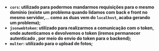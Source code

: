 - **`cors`: utilizado para podermos mandarmos requisições para o mesmo domínio (existe um problema quando lidamos com back e front no mesmo servidor,... como as duas vem do `localhost`, acaba gerando um problema);**
- **`jsonwebtoken`: utilizado para realizarmos a comunicação com o token, onde autenticamos e devolvemos o token (iremos permanecer autenticado , por meio do envio do token para o backend);**
- **`multer`: utilizado para o upload de fotos;**